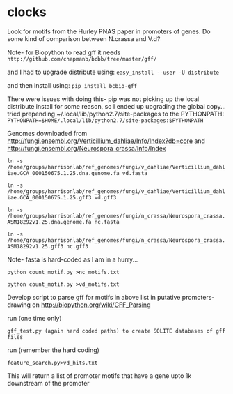 # clocks
Look for motifs from the Hurley PNAS paper in promoters of genes. 
Do some kind of comparison between N.crassa and V.d?

Note- for Biopython to read gff it needs 
`http://github.com/chapmanb/bcbb/tree/master/gff/`

and I had to upgrade distribute using:
`easy_install --user -U distribute`

and then install using:
`pip install bcbio-gff`

There were issues with doing this- pip was not picking up the local distribute install for some reason, so I ended up upgrading the global copy...
tried prepending ~/.local/lib/python2.7/site-packages to the PYTHONPATH:
`PYTHONPATH=$HOME/.local/lib/python2.7/site-packages:$PYTHONPATH`



Genomes downloaded from http://fungi.ensembl.org/Verticillium_dahliae/Info/Index?db=core
and http://fungi.ensembl.org/Neurospora_crassa/Info/Index

`ln -s /home/groups/harrisonlab/ref_genomes/fungi/v_dahliae/Verticillium_dahliae.GCA_000150675.1.25.dna.genome.fa vd.fasta`

`ln -s /home/groups/harrisonlab/ref_genomes/fungi/v_dahliae/Verticillium_dahliae.GCA_000150675.1.25.gff3 vd.gff3`

`ln -s /home/groups/harrisonlab/ref_genomes/fungi/n_crassa/Neurospora_crassa.ASM18292v1.25.dna.genome.fa nc.fasta`

`ln -s /home/groups/harrisonlab/ref_genomes/fungi/n_crassa/Neurospora_crassa.ASM18292v1.25.gff3 nc.gff3`


Note- fasta is hard-coded as I am in a hurry...

`python count_motif.py >nc_motifs.txt`

`python count_motif.py >vd_motifs.txt`


Develop script to parse gff for motifs in above list in putative promoters- drawing on http://biopython.org/wiki/GFF_Parsing

run (one time only)

`gff_test.py (again hard coded paths) to create SQLITE databases of gff files`

run (remember the hard coding)

`feature_search.py>vd_hits.txt` 

This will return a list of promoter motifs that have a gene upto 1k downstream of the promoter
 
